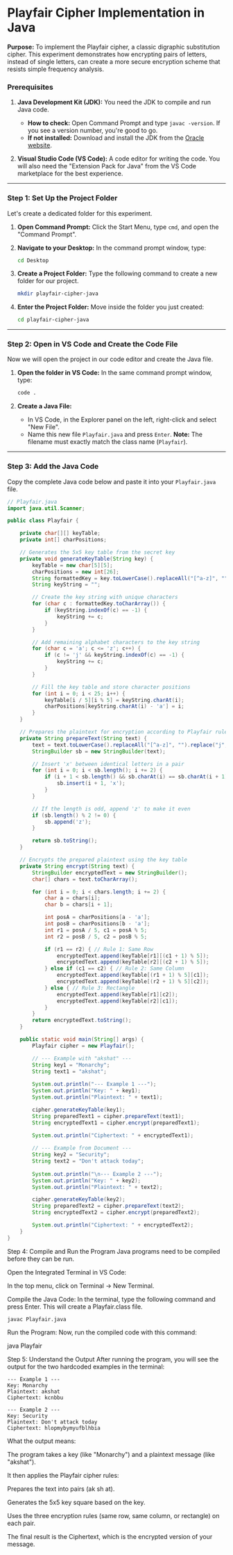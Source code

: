 # Playfair Cipher Implementation in Java

**Purpose:** To implement the Playfair cipher, a classic digraphic substitution cipher. This experiment demonstrates how encrypting pairs of letters, instead of single letters, can create a more secure encryption scheme that resists simple frequency analysis.

### Prerequisites

1.  **Java Development Kit (JDK):** You need the JDK to compile and run Java code.
    * **How to check:** Open Command Prompt and type `javac -version`. If you see a version number, you're good to go.
    * **If not installed:** Download and install the JDK from the [Oracle website](https://www.oracle.com/java/technologies/downloads/).

2.  **Visual Studio Code (VS Code):** A code editor for writing the code. You will also need the "Extension Pack for Java" from the VS Code marketplace for the best experience.

---

### Step 1: Set Up the Project Folder

Let's create a dedicated folder for this experiment.

1.  **Open Command Prompt:** Click the Start Menu, type `cmd`, and open the "Command Prompt".

2.  **Navigate to your Desktop:** In the command prompt window, type:
    ```bash
    cd Desktop
    ```

3.  **Create a Project Folder:** Type the following command to create a new folder for our project.
    ```bash
    mkdir playfair-cipher-java
    ```

4.  **Enter the Project Folder:** Move inside the folder you just created:
    ```bash
    cd playfair-cipher-java
    ```

---

### Step 2: Open in VS Code and Create the Code File

Now we will open the project in our code editor and create the Java file.

1.  **Open the folder in VS Code:** In the same command prompt window, type:
    ```bash
    code .
    ```

2.  **Create a Java File:**
    * In VS Code, in the Explorer panel on the left, right-click and select "New File".
    * Name this new file `Playfair.java` and press `Enter`. **Note:** The filename must exactly match the class name (`Playfair`).

---

### Step 3: Add the Java Code

Copy the complete Java code below and paste it into your `Playfair.java` file.

```java
// Playfair.java
import java.util.Scanner;

public class Playfair {

    private char[][] keyTable;
    private int[] charPositions;

    // Generates the 5x5 key table from the secret key
    private void generateKeyTable(String key) {
        keyTable = new char[5][5];
        charPositions = new int[26];
        String formattedKey = key.toLowerCase().replaceAll("[^a-z]", "").replace("j", "i");
        String keyString = "";

        // Create the key string with unique characters
        for (char c : formattedKey.toCharArray()) {
            if (keyString.indexOf(c) == -1) {
                keyString += c;
            }
        }

        // Add remaining alphabet characters to the key string
        for (char c = 'a'; c <= 'z'; c++) {
            if (c != 'j' && keyString.indexOf(c) == -1) {
                keyString += c;
            }
        }

        // Fill the key table and store character positions
        for (int i = 0; i < 25; i++) {
            keyTable[i / 5][i % 5] = keyString.charAt(i);
            charPositions[keyString.charAt(i) - 'a'] = i;
        }
    }

    // Prepares the plaintext for encryption according to Playfair rules
    private String prepareText(String text) {
        text = text.toLowerCase().replaceAll("[^a-z]", "").replace("j", "i");
        StringBuilder sb = new StringBuilder(text);

        // Insert 'x' between identical letters in a pair
        for (int i = 0; i < sb.length(); i += 2) {
            if (i + 1 < sb.length() && sb.charAt(i) == sb.charAt(i + 1)) {
                sb.insert(i + 1, 'x');
            }
        }

        // If the length is odd, append 'z' to make it even
        if (sb.length() % 2 != 0) {
            sb.append('z');
        }

        return sb.toString();
    }

    // Encrypts the prepared plaintext using the key table
    private String encrypt(String text) {
        StringBuilder encryptedText = new StringBuilder();
        char[] chars = text.toCharArray();

        for (int i = 0; i < chars.length; i += 2) {
            char a = chars[i];
            char b = chars[i + 1];

            int posA = charPositions[a - 'a'];
            int posB = charPositions[b - 'a'];
            int r1 = posA / 5, c1 = posA % 5;
            int r2 = posB / 5, c2 = posB % 5;

            if (r1 == r2) { // Rule 1: Same Row
                encryptedText.append(keyTable[r1][(c1 + 1) % 5]);
                encryptedText.append(keyTable[r2][(c2 + 1) % 5]);
            } else if (c1 == c2) { // Rule 2: Same Column
                encryptedText.append(keyTable[(r1 + 1) % 5][c1]);
                encryptedText.append(keyTable[(r2 + 1) % 5][c2]);
            } else { // Rule 3: Rectangle
                encryptedText.append(keyTable[r1][c2]);
                encryptedText.append(keyTable[r2][c1]);
            }
        }
        return encryptedText.toString();
    }

    public static void main(String[] args) {
        Playfair cipher = new Playfair();

        // --- Example with "akshat" ---
        String key1 = "Monarchy";
        String text1 = "akshat";
        
        System.out.println("--- Example 1 ---");
        System.out.println("Key: " + key1);
        System.out.println("Plaintext: " + text1);

        cipher.generateKeyTable(key1);
        String preparedText1 = cipher.prepareText(text1);
        String encryptedText1 = cipher.encrypt(preparedText1);
        
        System.out.println("Ciphertext: " + encryptedText1);

        // --- Example from Document ---
        String key2 = "Security";
        String text2 = "Don't attack today";
        
        System.out.println("\n--- Example 2 ---");
        System.out.println("Key: " + key2);
        System.out.println("Plaintext: " + text2);

        cipher.generateKeyTable(key2);
        String preparedText2 = cipher.prepareText(text2);
        String encryptedText2 = cipher.encrypt(preparedText2);

        System.out.println("Ciphertext: " + encryptedText2);
    }
}
```
Step 4: Compile and Run the Program
Java programs need to be compiled before they can be run.

Open the Integrated Terminal in VS Code:

In the top menu, click on Terminal -> New Terminal.

Compile the Java Code: In the terminal, type the following command and press Enter. This will create a Playfair.class file.
```
javac Playfair.java
```
Run the Program: Now, run the compiled code with this command:

java Playfair

Step 5: Understand the Output
After running the program, you will see the output for the two hardcoded examples in the terminal:
```
--- Example 1 ---
Key: Monarchy
Plaintext: akshat
Ciphertext: kcnbbu

--- Example 2 ---
Key: Security
Plaintext: Don't attack today
Ciphertext: hlopmybymyufblhbia
```
What the output means:

The program takes a key (like "Monarchy") and a plaintext message (like "akshat").

It then applies the Playfair cipher rules:

Prepares the text into pairs (ak sh at).

Generates the 5x5 key square based on the key.

Uses the three encryption rules (same row, same column, or rectangle) on each pair.

The final result is the Ciphertext, which is the encrypted version of your message.
